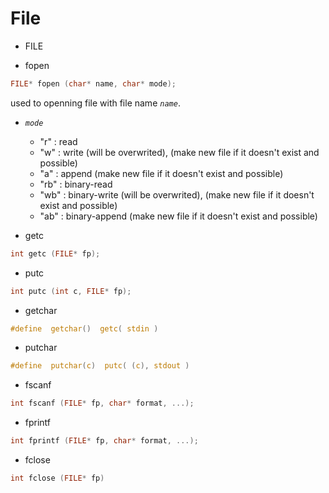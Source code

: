 # File

- FILE    
  

- fopen
```C
FILE* fopen (char* name, char* mode);
```
used to openning file with file name _`name`_.
- _`mode`_
  - "r" : read
  - "w" : write (will be overwrited), (make new file if it doesn't exist and possible)
  - "a" : append (make new file if it doesn't exist and possible)
  - "rb" : binary-read
  - "wb" : binary-write (will be overwrited), (make new file if it doesn't exist and possible)
  - "ab" : binary-append (make new file if it doesn't exist and possible)

- getc
```C
int getc (FILE* fp);
```

- putc
```C
int putc (int c, FILE* fp);
```

- getchar
```C
#define  getchar()  getc( stdin )
```

- putchar
```C
#define  putchar(c)  putc( (c), stdout )
```

- fscanf
```C
int fscanf (FILE* fp, char* format, ...);
```

- fprintf
```C
int fprintf (FILE* fp, char* format, ...);
```

- fclose
```C
int fclose (FILE* fp)
```